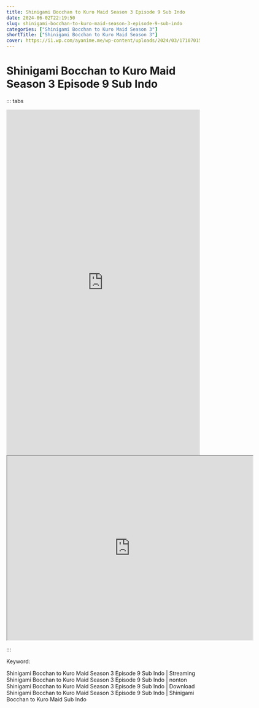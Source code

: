 ```yaml
---
title: Shinigami Bocchan to Kuro Maid Season 3 Episode 9 Sub Indo
date: 2024-06-02T22:19:50
slug: shinigami-bocchan-to-kuro-maid-season-3-episode-9-sub-indo
categories: ["Shinigami Bocchan to Kuro Maid Season 3"]
shortTitle: ["Shinigami Bocchan to Kuro Maid Season 3"]
cover: https://i1.wp.com/ayanime.me/wp-content/uploads/2024/03/1710701520-6985-141839.jpg
---
```


# Shinigami Bocchan to Kuro Maid Season 3 Episode 9 Sub Indo
::: tabs

<iframe src="https://play.ayanime.me/include/fluidplayer/fluidplayer.php?VideoSrc1=https%3A%2F%2Fdrive.google.com%2Ffile%2Fd%2F1KMRBmVx69wiuRHBi7tNmv3ho2FtBRMca%2Fpreview&VideoType1=video%2Fmp4&VideoQuality1=480p&VideoSrc2=https%3A%2F%2Fdrive.google.com%2Ffile%2Fd%2F1zXd-J-7wdzrtH3VbCbXNJLcjIcf0qDzB%2Fpreview&VideoType2=video%2Fmp4&VideoQuality2=720p&VideoSrc3=https%3A%2F%2Fdrive.google.com%2Ffile%2Fd%2F1_ukpUlqRWXP0dt_-XQtVitSD96bOuM_y%2Fpreview&VideoType3=video%2Fmp4&VideoQuality3=1080p&VideoSrc4=&VideoType4=&VideoQuality4=&VideoPoster=&VideoTrack1=&kind1=&srclang1=&label1=&default1=&VideoTrack2=&kind2=&srclang2=&label2=&default2=&player=fluid+player&server=Drive+API&api=&width=100%25&height=900px" frameborder="0" width="100%" height="900px" allowfullscreen="allowfullscreen" scrolling="no"></iframe>
<iframe src="https://drive.google.com/file/d/1_ukpUlqRWXP0dt_-XQtVitSD96bOuM_y/preview" width="640" height="480" allow="accelerometer; autoplay; encrypted-media; gyroscope; fullscreen; picture-in-picture" scrolling="no" seamless="" sandbox="allow-same-origin allow-scripts"></iframe>

:::

Keyword:
<p>Shinigami Bocchan to Kuro Maid Season 3 Episode 9 Sub Indo | Streaming Shinigami Bocchan to Kuro Maid Season 3 Episode 9 Sub Indo | nonton Shinigami Bocchan to Kuro Maid Season 3 Episode 9 Sub Indo | Download Shinigami Bocchan to Kuro Maid Season 3 Episode 9 Sub Indo | Shinigami Bocchan to Kuro Maid Sub Indo</p>

